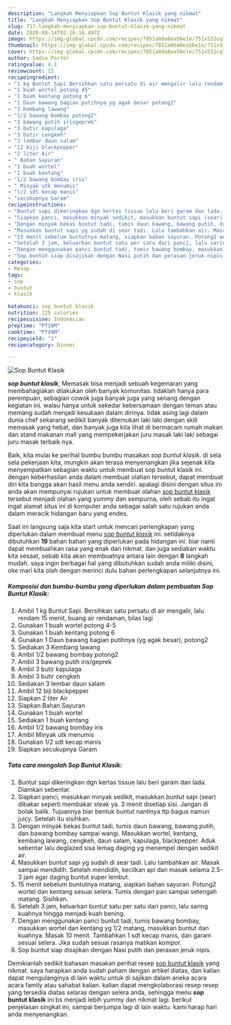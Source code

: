 ```yaml
---
description: "Langkah Menyiapkan Sop Buntut Klasik yang nikmat"
title: "Langkah Menyiapkan Sop Buntut Klasik yang nikmat"
slug: 717-langkah-menyiapkan-sop-buntut-klasik-yang-nikmat
date: 2020-08-14T02:16:16.497Z
image: https://img-global.cpcdn.com/recipes/7851a0da8ea56e1e/751x532cq70/sop-buntut-klasik-foto-resep-utama.jpg
thumbnail: https://img-global.cpcdn.com/recipes/7851a0da8ea56e1e/751x532cq70/sop-buntut-klasik-foto-resep-utama.jpg
cover: https://img-global.cpcdn.com/recipes/7851a0da8ea56e1e/751x532cq70/sop-buntut-klasik-foto-resep-utama.jpg
author: Sadie Porter
ratingvalue: 4.1
reviewcount: 15
recipeingredient:
- "1 kg Buntut Sapi Bersihkan satu persatu di air mengalir lalu rendam 15 menit buang air rendaman bilas lagi"
- "1 buah wortel potong 45"
- "1 buah kentang potong 6"
- "1 Daun bawang bagian putihnya yg agak besar potong2"
- "3 Kembang lawang"
- "1/2 bawang bombay potong2"
- "3 bawang putih irisgeprek"
- "3 butir kapulaga"
- "3 butir cengkeh"
- "3 lembar daun salam"
- "12 biji blackpepper"
- "2 liter Air"
- " Bahan Sayuran"
- "1 buah wortel"
- "1 buah kentang"
- "1/2 bawang bombay iris"
- " Minyak utk menumis"
- "1/2 sdt kecap manis"
- "secukupnya Garam"
recipeinstructions:
- "Buntut sapi dikeringkan dgn kertas tissue lalu beri garam dan lada. Diamkan sebentar."
- "Siapkan panci, masukkan minyak sedikit, masukkan buntut sapi (sear) dibakar seperti membakar steak ya. 3 menit disetiap sisi. Jangan di bolak balik. Tujuannya biar bentuk buntut nantinya ttp bagus namun juicy. Setelah itu sisihkan."
- "Dengan minyak bekas buntut tadi, tumis daun bawang, bawang putih, dan bawang bombay sampai wangi. Masukkan wortel, kentang, kembang lawang, cengkeh, daun salam, kapulaga, blackpepper. Aduk sebentar lalu deglazed sisa lemag daging yg menempel dengan sedikit air."
- "Masukkan buntut sapi yg sudah di sear tadi. Lalu tambahkan air. Masak sampai mendidih. Setelah mendidih, kecilkan api dan masak selama 2.5-3 jam agar daging buntut super lembut."
- "15 menit sebelum buntutnya matang, siapkan bahan sayuran. Potong2 wortel dan kentang sesuai selera. Tumis dengan pan sampai setengah matang. Sisihkan."
- "Setelah 3 jam, keluarkan buntut satu per satu dari panci, lalu saring kuahnya hingga menjadi kuah bening."
- "Dengan menggunakan panci buntut tadi, tumis bawang bombay, masukkan wortel dan kentang yg 1/2 matang, masukkan buntut dan kuahnya. Masak 10 menit. Tambahkan 1 sdt kecap manis, dan garam sesuai selera. Jika sudah sesuai rasanya matikan kompor."
- "Sop buntut siap disajikan dengan Nasi putih dan perasan jeruk nipis."
categories:
- Resep
tags:
- sop
- buntut
- klasik

katakunci: sop buntut klasik 
nutrition: 225 calories
recipecuisine: Indonesian
preptime: "PT18M"
cooktime: "PT49M"
recipeyield: "1"
recipecategory: Dinner

---
```



![Sop Buntut Klasik](https://img-global.cpcdn.com/recipes/7851a0da8ea56e1e/751x532cq70/sop-buntut-klasik-foto-resep-utama.jpg)

<b><i>sop buntut klasik</i></b>, Memasak bisa menjadi sebuah kegemaran yang membahagiakan dilakukan oleh banyak komunitas. tidaklah hanya para perempuan, sebagian cowok juga banyak juga yang senang dengan kegiatan ini. walau hanya untuk sekedar kebersamaan dengan teman atau memang sudah menjadi kesukaan dalam dirinya. tidak asing lagi dalam dunia chef sekarang sedikit banyak ditemukan laki laki dengan skill memasak yang hebat, dan banyak juga kita lihat di bermacam rumah makan dan stand makanan mall yang mempekerjakan juru masak laki laki sebagai juru masak terbaik nya.



Baik, kita mulai ke perihal bumbu bumbu masakan <i>sop buntut klasik</i>. di sela sela pekerjaan kita, mungkin akan terasa menyenangkan jika sejenak kita menyempatkan sebagian waktu untuk membuat sop buntut klasik ini. dengan keberhasilan anda dalam membuat olahan tersebut, dapat membuat diri kita bangga akan hasil menu anda sendiri. apalagi disini dengan situs ini anda akan mempunyai rujukan untuk membuat olahan <u>sop buntut klasik</u> tersebut menjadi olahan yang yummy dan sempurna, oleh sebab itu ingat ingat alamat situs ini di komputer anda sebagai salah satu rujukan anda dalam meracik hidangan baru yang endes.


Saat ini langsung saja kita start untuk mencari perlengkapan yang diperlukan dalam membuat menu <u><i>sop buntut klasik</i></u> ini. setidaknya dibutuhkan <b>19</b> bahan bahan yang diperlukan pada hidangan ini. biar nanti dapat membuahkan rasa yang enak dan nikmat. dan juga sediakan waktu kita sesaat, sebab kita akan membuatnya antara lain dengan <b>8</b> langkah mudah. saya ingin berbagai hal yang dibutuhkan sudah anda miliki disini, oke mari kita olah dengan merinci dulu bahan perlengkapan selanjutnya ini.

<!--inarticleads1-->

##### Komposisi dan bumbu-bumbu yang diperlukan dalam pembuatan Sop Buntut Klasik:

1. Ambil 1 kg Buntut Sapi. Bersihkan satu persatu di air mengalir, lalu rendam 15 menit, buang air rendaman, bilas lagi
1. Gunakan 1 buah wortel potong 4-5
1. Gunakan 1 buah kentang potong 6
1. Gunakan 1 Daun bawang bagian putihnya (yg agak besar), potong2
1. Sediakan 3 Kembang lawang
1. Ambil 1/2 bawang bombay potong2
1. Ambil 3 bawang putih iris/geprek
1. Ambil 3 butir kapulaga
1. Ambil 3 butir cengkeh
1. Sediakan 3 lembar daun salam
1. Ambil 12 biji blackpepper
1. Siapkan 2 liter Air
1. Siapkan  Bahan Sayuran
1. Gunakan 1 buah wortel
1. Sediakan 1 buah kentang
1. Ambil 1/2 bawang bombay iris
1. Ambil  Minyak utk menumis
1. Gunakan 1/2 sdt kecap manis
1. Siapkan secukupnya Garam




<!--inarticleads2-->

##### Tata cara mengolah Sop Buntut Klasik:

1. Buntut sapi dikeringkan dgn kertas tissue lalu beri garam dan lada. Diamkan sebentar.
1. Siapkan panci, masukkan minyak sedikit, masukkan buntut sapi (sear) dibakar seperti membakar steak ya. 3 menit disetiap sisi. Jangan di bolak balik. Tujuannya biar bentuk buntut nantinya ttp bagus namun juicy. Setelah itu sisihkan.
1. Dengan minyak bekas buntut tadi, tumis daun bawang, bawang putih, dan bawang bombay sampai wangi. Masukkan wortel, kentang, kembang lawang, cengkeh, daun salam, kapulaga, blackpepper. Aduk sebentar lalu deglazed sisa lemag daging yg menempel dengan sedikit air.
1. Masukkan buntut sapi yg sudah di sear tadi. Lalu tambahkan air. Masak sampai mendidih. Setelah mendidih, kecilkan api dan masak selama 2.5-3 jam agar daging buntut super lembut.
1. 15 menit sebelum buntutnya matang, siapkan bahan sayuran. Potong2 wortel dan kentang sesuai selera. Tumis dengan pan sampai setengah matang. Sisihkan.
1. Setelah 3 jam, keluarkan buntut satu per satu dari panci, lalu saring kuahnya hingga menjadi kuah bening.
1. Dengan menggunakan panci buntut tadi, tumis bawang bombay, masukkan wortel dan kentang yg 1/2 matang, masukkan buntut dan kuahnya. Masak 10 menit. Tambahkan 1 sdt kecap manis, dan garam sesuai selera. Jika sudah sesuai rasanya matikan kompor.
1. Sop buntut siap disajikan dengan Nasi putih dan perasan jeruk nipis.




Demikianlah sedikit bahasan masakan perihal resep <u>sop buntut klasik</u> yang nikmat. saya harapkan anda sudah paham dengan artikel diatas, dan kalian dapat mengulanginya di lain waktu untuk di sajikan dalam aneka acara acara family atau sahabat kalian. kalian dapat mengkolaborasi resep resep yang tersedia diatas selaras dengan selera anda, sehingga menu <b>sop buntut klasik</b> ini bs menjadi lebih yummy dan nikmat lagi. berikut penjelasan singkat ini, sampai berjumpa lagi di lain waktu. kami harap hari anda menyenangkan.
